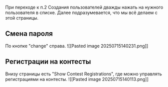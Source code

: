 При переходе к п.2 Создания пользователей дважды нажать на нужного пользователя в списке. Далее подразумевается, что мы всё делаем с этой страницы.

## Смена пароля
По кнопке "change" справа.
![[Pasted image 20250715140231.png]]

## Регистрации на контесты
Внизу страницы есть "Show Contest Registrations", где можно управлять регистрациями на контесты.
![[Pasted image 20250715140113.png]]